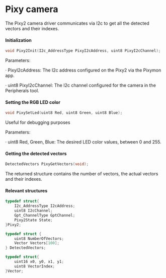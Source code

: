 # Pixy camera

The Pixy2 camera driver communicates via I2c to get all the detected vectors and their indexes.

#### Initialization

```c
void Pixy2Init(I2c_AddressType PixyI2cAddress, uint8 PixyI2cChannel);
```

Parameters:

·       PixyI2cAddress: The I2c address configured on the Pixy2 via the Pixymon app.

·       uint8 PixyI2cChannel: The I2c channel configured for the camera in the Peripherals tool.

#### Setting the RGB LED color

```c
void PixySetLed(uint8 Red, uint8 Green, uint8 Blue);
```

Useful for debugging purposes

Parameters:

·       uint8 Red, Green, Blue: The desired LED color values, between 0 and 255.

#### Getting the detected vectors

```c
DetectedVectors PixyGetVectors(void);
```

The returned structure contains the number of vectors, the actual vectors and their indexes.

#### Relevant structures

```c
typedef struct{
    I2c_AddressType I2cAddress;
    uint8 I2cChannel;
    Gpt_ChannelType GptChannel;
    Pixy2State State;
}Pixy2;
```

```c
typedef struct {
    uint8 NumberOfVectors;
    Vector Vectors[100];
} DetectedVectors;
```

```c
typedef struct{
    uint16 x0, y0, x1, y1;
    uint8 VectorIndex;
}Vector;
```
